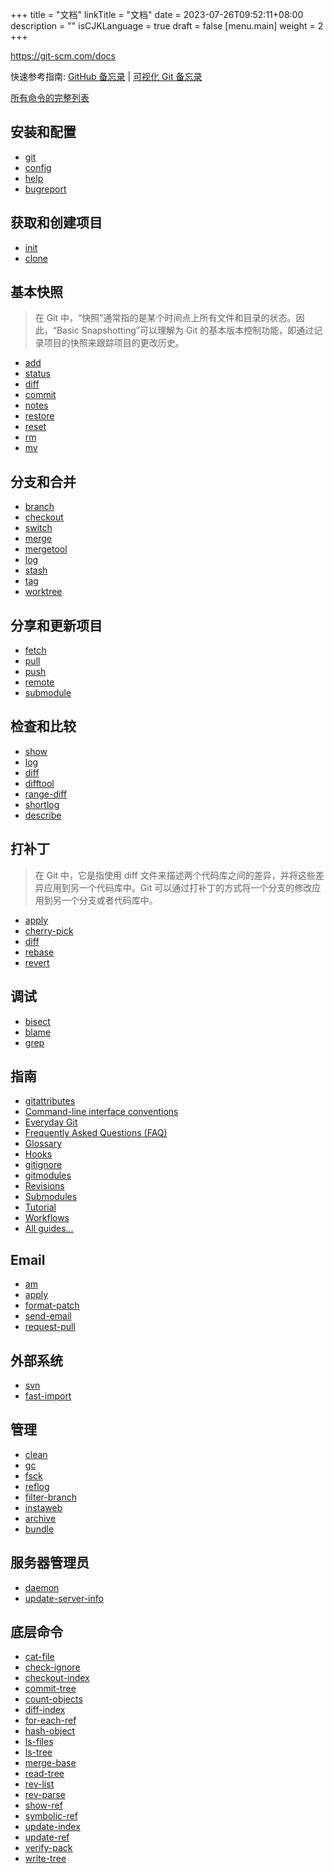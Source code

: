 +++
title = "文档"
linkTitle = "文档"
date = 2023-07-26T09:52:11+08:00
description = ""
isCJKLanguage = true
draft = false
[menu.main]
    weight = 2
+++


https://git-scm.com/docs



快速参考指南: [GitHub 备忘录](https://github.github.com/training-kit/) | [可视化 Git 备忘录](https://ndpsoftware.com/git-cheatsheet.html)

[所有命令的完整列表](../Git#git-git-commands)

## 安装和配置

- [git](../1/git)
- [config](../1/git-config)
- [help](../1/git-help)
- [bugreport](../1/git-bugreport)

## 获取和创建项目

- [init](../1/git-init)
- [clone](../1/git-clone)

## 基本快照

> 在 Git 中，“快照”通常指的是某个时间点上所有文件和目录的状态。因此，“Basic Snapshotting”可以理解为 Git 的基本版本控制功能，即通过记录项目的快照来跟踪项目的更改历史。

- [add](../1/git-add)
- [status](../1/git-status)
- [diff](../1/git-diff)
- [commit](../1/git-commit)
- [notes](../1/git-notes)
- [restore](../1/git-restore)
- [reset](../1/git-reset)
- [rm](../1/git-rm)
- [mv](../1/git-mv)

## 分支和合并

- [branch](../1/git-branch)
- [checkout](../1/git-checkout)
- [switch](../1/git-switch)
- [merge](../1/git-merge)
- [mergetool](../1/git-mergetool)
- [log](../1/git-log)
- [stash](../1/git-stash)
- [tag](../1/git-tag)
- [worktree](../1/git-worktree)

## 分享和更新项目

- [fetch](../1/git-fetch)
- [pull](../1/git-pull)
- [push](../1/git-push)
- [remote](../1/git-remote)
- [submodule](../1/git-submodule)

## 检查和比较

- [show](../1/git-show)
- [log](../1/git-log)
- [diff](../1/git-diff)
- [difftool](../1/git-difftool)
- [range-diff](../1/git-range-diff)
- [shortlog](../1/git-shortlog)
- [describe](../1/git-describe)

## 打补丁

> 在 Git 中，它是指使用 diff 文件来描述两个代码库之间的差异，并将这些差异应用到另一个代码库中。Git 可以通过打补丁的方式将一个分支的修改应用到另一个分支或者代码库中。

- [apply](../1/git-apply)
- [cherry-pick](../1/git-cherry-pick)
- [diff](../1/git-diff)
- [rebase](../1/git-rebase)
- [revert](../1/git-revert)

## 调试

- [bisect](../1/git-bisect)
- [blame](../1/git-blame)
- [grep](../1/git-grep)



## 指南

- [gitattributes](../5/gitattributes)
- [Command-line interface conventions](../7/gitcli)
- [Everyday Git](../7/giteveryday)
- [Frequently Asked Questions (FAQ)](../7/gitfaq)
- [Glossary](../7/gitglossary)
- [Hooks](../5/githooks)
- [gitignore](../5/gitignore)
- [gitmodules](../5/gitmodules)
- [Revisions](../7/gitrevisions)
- [Submodules](../7/gitsubmodules)
- [Tutorial](../7/gittutorial)
- [Workflows](../7/gitworkflows)
- [All guides...](../Git#guides)

## Email

- [am](../1/git-am)
- [apply](../1/git-apply)
- [format-patch](../1/git-format-patch)
- [send-email](../1/git-send-email)
- [request-pull](../1/git-request-pull)

## 外部系统

- [svn](../1/git-svn)
- [fast-import](../1/git-fast-import)

## 管理

- [clean](../1/git-clean)
- [gc](../1/git-gc)
- [fsck](../1/git-fsck)
- [reflog](../1/git-reflog)
- [filter-branch](../1/git-filter-branch)
- [instaweb](../1/git-instaweb)
- [archive](../1/git-archive)
- [bundle](../1/git-bundle)

## 服务器管理员

- [daemon](../1/git-daemon)
- [update-server-info](../1/git-update-server-info)

## 底层命令

- [cat-file](../1/git-cat-file)
- [check-ignore](../1/git-check-ignore)
- [checkout-index](../1/git-checkout-index)
- [commit-tree](../1/git-commit-tree)
- [count-objects](../1/git-count-objects)
- [diff-index](../1/git-diff-index)
- [for-each-ref](../1/git-for-each-ref)
- [hash-object](../1/git-hash-object)
- [ls-files](../1/git-ls-files)
- [ls-tree](../1/git-ls-tree)
- [merge-base](../1/git-merge-base)
- [read-tree](../1/git-read-tree)
- [rev-list](../1/git-rev-list)
- [rev-parse](../1/git-rev-parse)
- [show-ref](../1/git-show-ref)
- [symbolic-ref](../1/git-symbolic-ref)
- [update-index](../1/git-update-index)
- [update-ref](../1/git-update-ref)
- [verify-pack](../1/git-verify-pack)
- [write-tree](../1/git-write-tree)
